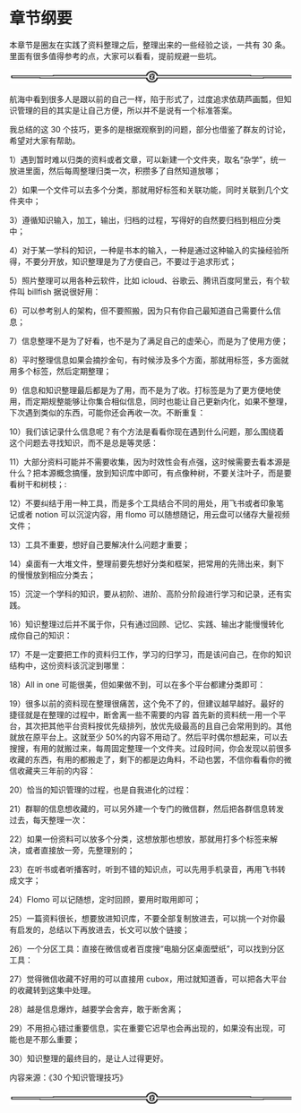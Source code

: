 # 章节纲要

本章节是圈友在实践了资料整理之后，整理出来的一些经验之谈，一共有 30 条。
里面有很多值得参考的点，大家可以看看，提前规避一些坑。

![](img/48cd64468259b66cdf739684899464c9.png)

航海中看到很多人是跟以前的自己一样，陷于形式了，过度追求依葫芦画瓢，但知识管理的目的其实是让自己方便，所以并不是说有一个标准答案。

我总结的这 30 个技巧，更多的是根据观察到的问题，部分也借鉴了群友的讨论，希望对大家有帮助。

1）遇到暂时难以归类的资料或者文章，可以新建一个文件夹，取名“杂学”，统一放进里面，然后每周整理归类一次，积攒多了自然知道放哪；

2）如果一个文件可以去多个分类，那就用好标签和关联功能，同时关联到几个文件夹中；

3）遵循知识输入，加工，输出，归档的过程，写得好的自然要归档到相应分类中；

4）对于某一学科的知识，一种是书本的输入，一种是通过这种输入的实操经验所得，不要分开放，知识整理是为了方便自己，不要过于追求形式；

5）照片整理可以用各种云软件，比如 icloud、谷歌云、腾讯百度阿里云，有个软件叫 billfish 据说很好用：

6）可以参考别人的架构，但不要照搬，因为只有你自己最知道自己需要什么信息；

7）信息整理不是为了好看，也不是为了满足自己的虚荣心，而是为了使用方便；

8）平时整理信息如果会摘抄金句，有时候涉及多个方面，那就用标签，多方面就用多个标签，然后定期整理；

9）信息和知识整理最后都是为了用，而不是为了收。打标签是为了更方便地使用，而定期规整能够让你集合相似信息，同时也能让自己更新内化，如果不整理，下次遇到类似的东西，可能你还会再收一次。不断重复：

10）我们该记录什么信息呢？有个方法是看看你现在遇到什么问题，那么围绕着这个问题去寻找知识，而不是总是等灵感：

11）大部分资料可能并不需要收集，因为时效性会有点强，这时候需要去看本源是什么？把本源概念搞懂，放到知识库中即可，有点像种树，不要关注叶子，而是要看树干和树枝；:

12）不要纠结于用一种工具，而是多个工具结合不同的用处，用飞书或者印象笔记或者 notion 可以沉淀内容，用 flomo 可以随想随记，用云盘可以储存大量视频文件；

13）工具不重要，想好自己要解决什么问题才重要；

14）桌面有一大堆文件，整理前要先想好分类和框架，把常用的先筛出来，剩下的慢慢放到相应分类去；

15）沉淀一个学科的知识，要从初阶、进阶、高阶分阶段进行学习和记录，还有实践。

16）知识整理过后并不属于你，只有通过回顾、记忆、实践、输出才能慢慢转化成你自己的知识：

17）不是一定要把工作的资料归工作，学习的归学习，而是该问自己，在你的知识结构中，这份资料该沉淀到哪里：

18）All in one 可能很美，但如果做不到，可以在多个平台都建分类即可：

19）很多以前的资料现在整理很痛苦，这个免不了的，但建议越早越好。最好的捷径就是在整理的过程中，断舍离一些不需要的内容 首先新的资料统一用一个平台，其次把其他平台资料按优先级排列，放优先级最高的且自己会常用到的。其他就放在原平台上。这就至少 50%的内容不用动了。然后平时偶尔想起来，可以去搜搜，有用的就搬过来，每周固定整理一个文件夹。过段时间，你会发现以前很多收藏的东西，有用的都搬走了，剩下的都是边角料，不动也罢，不信你看看你的微信收藏夹三年前的内容：

20）恰当的知识管理的过程，也是自我进化的过程：

21）群聊的信息想收藏的，可以另外建一个专门的微信群，然后把各群信息转发过去，每天整理一次：

22）如果一份资料可以放多个分类，这想放那也想放，那就用打多个标签来解决，或者直接放一旁，先整理别的；

23）在听书或者听播客时，听到不错的知识点，可以先用手机录音，再用飞书转成文字；

24）Flomo 可以记随想，定时回顾，要用时取用即可；

25）一篇资料很长，想要放进知识库，不要全部复制放进去，可以挑一个对你最有启发的，总结以下再放进去，长文可以放个链接；

26）一个分区工具：直接在微信或者百度搜“电脑分区桌面壁纸”，可以找到分区工具：

27）觉得微信收藏不好用的可以直接用 cubox，用过就知道香，可以把各大平台的收藏转到这集中处理。

28）越是信息爆炸，越要学会舍弃，敢于断舍离；

29）不用担心错过重要信息，实在重要它迟早也会再出现的，如果没有出现，可能也是不那么重要；

30）知识整理的最终目的，是让人过得更好。

内容来源：《30 个知识管理技巧》

![](img/48cd64468259b66cdf739684899464c9.png)